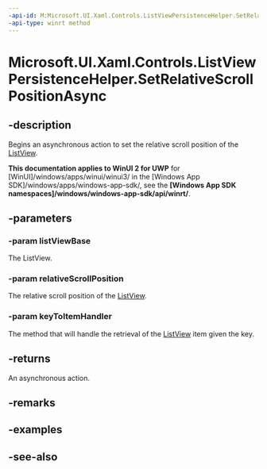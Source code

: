 ```yaml
---
-api-id: M:Microsoft.UI.Xaml.Controls.ListViewPersistenceHelper.SetRelativeScrollPositionAsync(Microsoft.UI.Xaml.Controls.ListViewBase,System.String,Microsoft.UI.Xaml.Controls.ListViewKeyToItemHandler)
-api-type: winrt method
---
```


<!-- Method syntax
public Windows.Foundation.IAsyncAction SetRelativeScrollPositionAsync(Windows.UI.Xaml.Controls.ListViewBase listViewBase, System.String relativeScrollPosition, Windows.UI.Xaml.Controls.ListViewKeyToItemHandler keyToItemHandler)
-->

# Microsoft.UI.Xaml.Controls.ListViewPersistenceHelper.SetRelativeScrollPositionAsync

## -description
Begins an asynchronous action to set the relative scroll position of the [ListView](listview.md).

**This documentation applies to WinUI 2 for UWP** for [WinUI]/windows/apps/winui/winui3/ in the [Windows App SDK]/windows/apps/windows-app-sdk/, see the **[Windows App SDK namespaces]/windows/windows-app-sdk/api/winrt/**.

## -parameters
### -param listViewBase
The ListView.

### -param relativeScrollPosition
The relative scroll position of the [ListView](listview.md).

### -param keyToItemHandler
The method that will handle the retrieval of the [ListView](listview.md) item given the key.

## -returns
An asynchronous action.

## -remarks

## -examples

## -see-also
